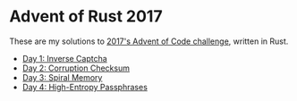 # Advent of Rust 2017

These are my solutions to [2017's Advent of Code challenge](https://adventofcode.com/2017), written in Rust.

* [Day 1: Inverse Captcha](src/day1/)
* [Day 2: Corruption Checksum](src/day2/)
* [Day 3: Spiral Memory](src/day3/)
* [Day 4: High-Entropy Passphrases](src/day4/)
